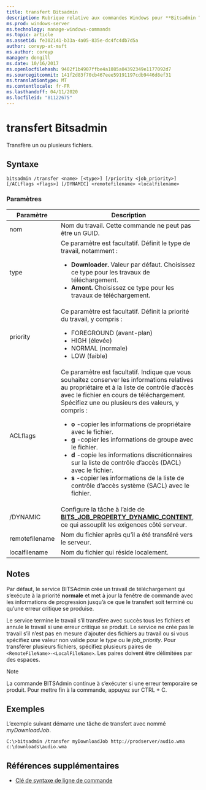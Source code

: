 ```yaml
---
title: transfert Bitsadmin
description: Rubrique relative aux commandes Windows pour **Bitsadmin Transfer**, qui transfère un ou plusieurs fichiers.
ms.prod: windows-server
ms.technology: manage-windows-commands
ms.topic: article
ms.assetid: fe302141-b33a-4a05-835e-dc4fc4db7d5a
author: coreyp-at-msft
ms.author: coreyp
manager: dongill
ms.date: 10/16/2017
ms.openlocfilehash: 9402f1b4907ffbe4a1085a04392349e1177092d7
ms.sourcegitcommit: 141f2d83f70cb467eee59191197cdb9446d8ef31
ms.translationtype: MT
ms.contentlocale: fr-FR
ms.lasthandoff: 04/11/2020
ms.locfileid: "81122675"
---
```

# <a name="bitsadmin-transfer"></a>transfert Bitsadmin

Transfère un ou plusieurs fichiers.

## <a name="syntax"></a>Syntaxe

```
bitsadmin /transfer <name> [<type>] [/priority <job_priority>] [/ACLflags <flags>] [/DYNAMIC] <remotefilename> <localfilename>
```

### <a name="parameters"></a>Paramètres

| Paramètre | Description |
| --------- | ----------- |
| nom | Nom du travail. Cette commande ne peut pas être un GUID. |
| type | Ce paramètre est facultatif. Définit le type de travail, notamment :<ul><li>**Downloader.** Valeur par défaut. Choisissez ce type pour les travaux de téléchargement.</li><li>**Amont.** Choisissez ce type pour les travaux de téléchargement.</li></ul> |
| priority | Ce paramètre est facultatif. Définit la priorité du travail, y compris :<ul><li>FOREGROUND (avant-plan)</li><li>HIGH (élevée)</li><li>NORMAL (normale)</li><li>LOW (faible)</li></ul> |
| ACLflags | Ce paramètre est facultatif. Indique que vous souhaitez conserver les informations relatives au propriétaire et à la liste de contrôle d’accès avec le fichier en cours de téléchargement. Spécifiez une ou plusieurs des valeurs, y compris :<ul><li>**o** -copier les informations de propriétaire avec le fichier.</li><li>**g** -copier les informations de groupe avec le fichier.</li><li>**d** -copie les informations discrétionnaires sur la liste de contrôle d’accès (DACL) avec le fichier.</li><li>**s** -copier les informations de la liste de contrôle d’accès système (SACL) avec le fichier.</li></ul> |
| /DYNAMIC | Configure la tâche à l’aide de [**BITS_JOB_PROPERTY_DYNAMIC_CONTENT**](https://docs.microsoft.com/windows/win32/api/bits5_0/ne-bits5_0-bits_job_property_id), ce qui assouplit les exigences côté serveur. |
| remotefilename | Nom du fichier après qu’il a été transféré vers le serveur. |
| localfilename | Nom du fichier qui réside localement. |

## <a name="remarks"></a>Notes

Par défaut, le service BITSAdmin crée un travail de téléchargement qui s’exécute à la priorité **normale** et met à jour la fenêtre de commande avec les informations de progression jusqu’à ce que le transfert soit terminé ou qu’une erreur critique se produise.

Le service termine le travail s’il transfère avec succès tous les fichiers et annule le travail si une erreur critique se produit. Le service ne crée pas le travail s’il n’est pas en mesure d’ajouter des fichiers au travail ou si vous spécifiez une valeur non valide pour le *type* ou le *job_priority*. Pour transférer plusieurs fichiers, spécifiez plusieurs paires de `<RemoteFileName>-<LocalFileName>`. Les paires doivent être délimitées par des espaces.

> [!NOTE]
> La commande BITSAdmin continue à s’exécuter si une erreur temporaire se produit. Pour mettre fin à la commande, appuyez sur CTRL + C.

## <a name="examples"></a>Exemples

L’exemple suivant démarre une tâche de transfert avec nommé *myDownloadJob*.

```
C:\>bitsadmin /transfer myDownloadJob http://prodserver/audio.wma c:\downloads\audio.wma
```

## <a name="additional-references"></a>Références supplémentaires

- [Clé de syntaxe de ligne de commande](command-line-syntax-key.md)